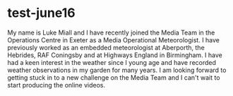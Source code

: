 # test-june16

My name is Luke Miall and I have recently joined the Media Team in the Operations Centre in Exeter as a Media Operational Meteorologist. I have previously worked as an embedded meteorologist at Aberporth, the Hebrides, RAF Coningsby and at Highways England in Birmingham. I have had a keen interest in the weather since I young age and have recorded weather observations in my garden for many years. I am looking forward to getting stuck in to a new challenge on the Media Team and I can't wait to start producing the online videos. 
